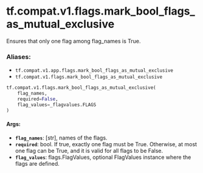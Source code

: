 <div itemscope itemtype="http://developers.google.com/ReferenceObject">
<meta itemprop="name" content="tf.compat.v1.flags.mark_bool_flags_as_mutual_exclusive" />
<meta itemprop="path" content="Stable" />
</div>

# tf.compat.v1.flags.mark_bool_flags_as_mutual_exclusive

Ensures that only one flag among flag_names is True.

### Aliases:

* `tf.compat.v1.app.flags.mark_bool_flags_as_mutual_exclusive`
* `tf.compat.v1.flags.mark_bool_flags_as_mutual_exclusive`

``` python
tf.compat.v1.flags.mark_bool_flags_as_mutual_exclusive(
    flag_names,
    required=False,
    flag_values=_flagvalues.FLAGS
)
```

<!-- Placeholder for "Used in" -->


#### Args:


* <b>`flag_names`</b>: [str], names of the flags.
* <b>`required`</b>: bool. If true, exactly one flag must be True. Otherwise, at most
    one flag can be True, and it is valid for all flags to be False.
* <b>`flag_values`</b>: flags.FlagValues, optional FlagValues instance where the flags
    are defined.